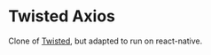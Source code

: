 # Twisted Axios

Clone of [Twisted](https://github.com/Sansossio/twisted), but adapted to run on react-native.
